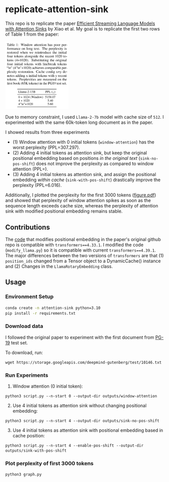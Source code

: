# replicate-attention-sink
This repo is to replicate the paper [Efficient Streaming Language Models with Attention Sinks](https://arxiv.org/abs/2309.17453) by Xiao et al. My goal is to replicate the first two rows of Table 1 from the paper:

<img src=./images/table-1.png width="200">

Due to memory constraint, I used `Llama-2-7b` model with cache size of `512`. I experimented with the same 60k-token long document as in the paper.

I showed results from three experiments
* (1) Window attention with 0 initial tokens (`window-attention`) has the worst perplexity (PPL=307.297).
* (2) Adding 4 initial tokens as attention sink, but keep the original positional embedding based on positions _in the original text_ (`sink-no-pos-shift`) does not improve the perplexity as compared to window attention (PPL=). 
* (3) Adding 4 initial tokens as attention sink, and assign the positional embedding _within cache_ (`sink-with-pos-shift`) drastically improve the perplexity (PPL=6.016). 

Additionally, I plotted the perplexity for the first 3000 tokens ([figure.pdf](./figure.pdf)) and showed that perplexity of window attention spikes as soon as the sequence length exceeds cache size, whereas the perplexity of attention sink with modified positional embedding remains stable.

## Contributions
The [code](https://github.com/mit-han-lab/streaming-llm/blob/main/streaming_llm/pos_shift/modify_llama.py) that modifies positional embedding in the paper's original github repo is compatible with `transformers==4.33.1`. I modified the code (`modify_llama.py`) so it is compatible with current `transformers==4.39.1`. The major differences between the two versions of `transformers` are that (1) `position_ids` changed from a Tensor object to a DynamicCache() instance and (2) Changes in the `LlamaRotaryEmbedding` class.

## Usage
### Environment Setup
```sh
conda create -n attention-sink python=3.10
pip install -r requirements.txt
```

### Download data
I followed the original paper to experiment with the first document from [PG-19](https://github.com/google-deepmind/pg19) test set.

To download, run:
```
wget https://storage.googleapis.com/deepmind-gutenberg/test/10146.txt
```

### Run Experiments
1. Window attention (0 initial token):
```
python3 script.py --n-start 0 --output-dir outputs/window-attention
```

2. Use 4 initial tokens as attention sink without changing positional embedding:
```
python3 script.py --n-start 4 --output-dir outputs/sink-no-pos-shift
```

3. Use 4 initial tokens as attention sink with positional embedding based in cache position:
```
python3 script.py --n-start 4 --enable-pos-shift --output-dir outputs/sink-with-pos-shift
```

### Plot perplexity of first 3000 tokens

```
python3 graph.py
```